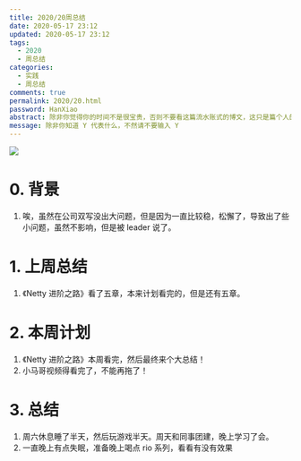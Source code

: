 ```yaml
---
title: 2020/20周总结
date: 2020-05-17 23:12
updated: 2020-05-17 23:12
tags:
  - 2020
  - 周总结
categories: 
  - 实践
  - 周总结
comments: true
permalink: 2020/20.html  
password: HanXiao
abstract: 除非你觉得你的时间不是很宝贵，否则不要看这篇流水账式的博文，这只是篇个人的工作的学习一个总结而已，没有包含任何的技术细节
message: 除非你知道 Y 代表什么，不然请不要输入 Y
---
```


![][0]  

# 0. 背景

1. 唉，虽然在公司双写没出大问题，但是因为一直比较稳，松懈了，导致出了些小问题，虽然不影响，但是被 leader 说了。

<!--more-->

# 1. 上周总结

1. 《Netty 进阶之路》看了五章，本来计划看完的，但是还有五章。

# 2. 本周计划

1. 《Netty 进阶之路》本周看完，然后最终来个大总结！
2. 小马哥视频得看完了，不能再拖了！

# 3. 总结

1. 周六休息睡了半天，然后玩游戏半天。周天和同事团建，晚上学习了会。
2. 一直晚上有点失眠，准备晚上喝点 rio 系列，看看有没有效果

[0]: https://leran2deeplearnjavawebtech.oss-cn-beijing.aliyuncs.com/background/2020-05-17%E4%BA%91%E4%B8%8A%E8%8D%89%E5%8E%9F.jpg